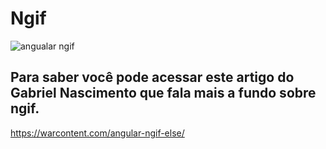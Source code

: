 # Ngif

![angualar ngif](https://user-images.githubusercontent.com/6175226/120676966-f7553280-c46c-11eb-9d8d-191b516d8a12.jpg)

## Para saber você pode acessar este artigo do Gabriel Nascimento que fala mais a fundo sobre ngif.
https://warcontent.com/angular-ngif-else/

